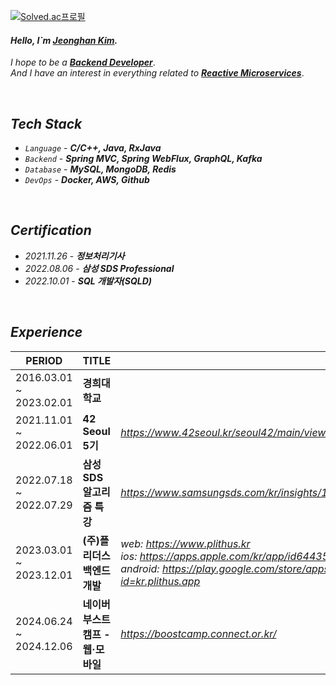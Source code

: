 [![Solved.ac프로필](http://mazassumnida.wtf/api/mini/generate_badge?boj=yhs03043)](https://solved.ac/yhs03043)


#### _Hello, I`m [Jeonghan Kim](https://kiwi-spatula-6c8.notion.site/Jeonghan-Kim-fd8f0112c47b433d882e5cdd21f3d61e)._  

_I hope to be a_ [**_Backend Developer_**](https://github.com/jjeonghak/note-repository).  
_And I have an interest in everything related to_ [**_Reactive Microservices_**](https://github.com/jjeonghak/vinsguru-microservices).  


</br>

## _Tech Stack_ 
* _`Language`_ - **_C/C++, Java, RxJava_**
* _`Backend`_ - **_Spring MVC, Spring WebFlux, GraphQL, Kafka_**
* _`Database`_ - **_MySQL, MongoDB, Redis_**
* _`DevOps`_ - **_Docker, AWS, Github_**


</br>

## _Certification_
* _2021.11.26_ - **_정보처리기사_**
* _2022.08.06_ - **_삼성 SDS Professional_**
* _2022.10.01_ - **_SQL 개발자(SQLD)_**


</br>

## _Experience_
| PERIOD | TITLE |  |
| ------- | ------- | ------- |
| 2016.03.01 ~ 2023.02.01 | **경희대학교** |  |
| 2021.11.01 ~ 2022.06.01 | **42 Seoul 5기** | _https://www.42seoul.kr/seoul42/main/view_ |
| 2022.07.18 ~ 2022.07.29 | **삼성 SDS 알고리즘 특강** | _https://www.samsungsds.com/kr/insights/1233793_4627.html_ |
| 2023.03.01 ~ 2023.12.01 | **(주)플리더스 백엔드 개발** | _web: https://www.plithus.kr_ <br> _ios: https://apps.apple.com/kr/app/id6443593709_ <br> _android: https://play.google.com/store/apps/details?id=kr.plithus.app_ |
| 2024.06.24 ~ 2024.12.06 | **네이버 부스트캠프 - 웹·모바일** | _https://boostcamp.connect.or.kr/_ |


<!--
**jjeonghak/jjeonghak* is a ✨ _special_ ✨ repository because its `README.md` (this file) appears on your GitHub profile.

Here are some ideas to get you started:

- 🔭 I’m currently working on ...
- 🌱 I’m currently learning ...
- 👯 I’m looking to collaborate on ...
- 🤔 I’m looking for help with ...
- 💬 Ask me about ...
- 📫 How to reach me: ...
- 😄 Pronouns: ...
- ⚡ Fun fact: ...
-->
